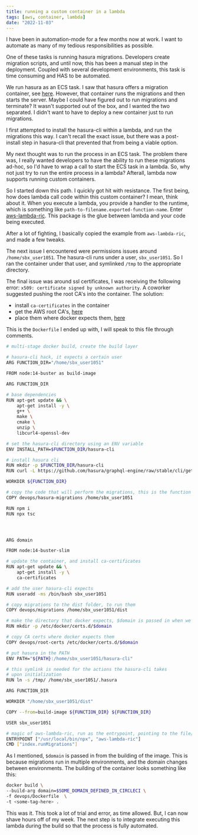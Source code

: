 ```yaml
---
title: running a custom container in a lambda
tags: [aws, container, lambda]
date: "2022-11-03"
---
```


I have been in automation-mode for a few months now at work. I want to automate as many of my tedious responsibilities as possible.

One of these tasks is running hasura migrations. Developers create migration scripts, and until now, this has been a manual step in the deployment. Coupled with several development environments, this task is time consuming and HAS to be automated.

We run hasura as an ECS task. I saw that hasura offers a migration container, see [here](https://hub.docker.com/r/hasura/graphql-engine/tags?page=1&name=cli-migrations). However, that container runs the migrations and then starts the server. Maybe I could have figured out to run migrations and terminate? It wasn't supported out of the box, and I wanted the two separated. I didn't want to have to deploy a new container just to run migrations.

I first attempted to install the hasura-cli within a lambda, and run the migrations this way. I can't recall the exact issue, but there was a post-install step in hasura-cli that prevented that from being a viable option.

My next thought was to run the process in an ECS task. The problem there was, I really wanted developers to have the ability to run these migrations ad-hoc, so I'd have to wrap a call to start the ECS task in a lambda. So, why not just try to run the entire process in a lambda? Afterall, lambda now supports running custom containers.

So I started down this path. I quickly got hit with resistance. The first being, how does lambda call code within this custom container? I mean, think about it. When you execute a lambda, you provide a handler to the runtime, which is something like `path-to-filename.exported-function-name`. Enter [aws-lambda-ric](https://www.npmjs.com/package/aws-lambda-ric). This package is the glue between lambda and your code being executed.

After a lot of fighting, I basically copied the example from `aws-lambda-ric`, and made a few tweaks.

The next issue I encountered were permissions issues around `/home/sbx_user1051`. The hasura-cli runs under a user, `sbx_user1051`. So I ran the container under that user, and symlinked `/tmp` to the appropriate directory.

The final issue was around ssl certificates, I was receiving the following error: `x509: certificate signed by unknown authority`. A coworker suggested pushing the root CA's into the container. The solution:

- install `ca-certificates` in the container
- get the AWS root CA's, [here](https://www.amazontrust.com/repository/)
- place them where docker expects them, [here](https://docs.docker.com/engine/security/certificates/)

This is the `Dockerfile` I ended up with, I will speak to this file through comments.

```sh
# multi-stage docker build, create the build layer

# hasura-cli hack, it expects a certain user
ARG FUNCTION_DIR="/home/sbx_user1051"

FROM node:14-buster as build-image

ARG FUNCTION_DIR

# base dependencies
RUN apt-get update && \
    apt-get install -y \
    g++ \
    make \
    cmake \
    unzip \
    libcurl4-openssl-dev

# set the hasura-cli directory using an ENV variable
ENV INSTALL_PATH=$FUNCTION_DIR/hasura-cli

# install hasura cli
RUN mkdir -p $FUNCTION_DIR/hasura-cli
RUN curl -L https://github.com/hasura/graphql-engine/raw/stable/cli/get.sh | VERSION=v2.1.1 /bin/bash

WORKDIR ${FUNCTION_DIR}

# copy the code that will perform the migrations, this is the function that the lambda will call
COPY devops/hasura-migrations /home/sbx_user1051

RUN npm i
RUN npx tsc




ARG domain

FROM node:14-buster-slim

# update the container, and install ca-certificates
RUN apt-get update && \
    apt-get install -y \
    ca-certificates

# add the user hasura-cli expects
RUN useradd -ms /bin/bash sbx_user1051

# copy migrations to the dist folder, to run them
COPY devops/migrations /home/sbx_user1051/dist

# make the directory that docker expects, $domain is passed in when we build the container
RUN mkdir -p /etc/docker/certs.d/$domain

# copy CA certs where docker expects them
COPY devops/root-certs /etc/docker/certs.d/$domain

# put hasura in the PATH
ENV PATH="${PATH}:/home/sbx_user1051/hasura-cli"

# this symlink is needed for the actions the hasura-cli takes
# upon initialization
RUN ln -s /tmp/ /home/sbx_user1051/.hasura

ARG FUNCTION_DIR

WORKDIR "/home/sbx_user1051/dist"

COPY --from=build-image ${FUNCTION_DIR} ${FUNCTION_DIR}

USER sbx_user1051

# magic of aws-lambda-ric, run as the entrypoint, pointing to the file/function that the lambda should run
ENTRYPOINT ["/usr/local/bin/npx", "aws-lambda-ric"]
CMD ["index.runMigrations"]
```

As I mentioned, `$domain` is passed in from the building of the image. This is because migrations run in multiple environments, and the domain changes between environments. The building of the container looks something like this:

```sh
docker build \
--build-arg domain=$SOME_DOMAIN_DEFINED_IN_CIRCLECI \
-f devops/Dockerfile  \
-t <some-tag-here> .
```

This was it. This took a lot of trial and error, as time allowed. But, I can now shave hours off of my week. The next step is to integrate executing this lambda during the build so that the process is fully automated.
